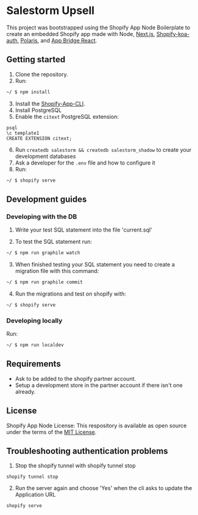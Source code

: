 # Salestorm Upsell

This project was bootstrapped using the Shopify App Node Boilerplate to create an embedded Shopify app made with Node, [Next.js](https://nextjs.org/), [Shopify-koa-auth](https://github.com/Shopify/quilt/tree/master/packages/koa-shopify-auth), [Polaris](https://github.com/Shopify/polaris-react), and [App Bridge React](https://shopify.dev/tools/app-bridge/react-components).

## Getting started

1. Clone the repository.
2. Run:

```sh
~/ $ npm install
```

3. Install the [Shopify-App-CLI](https://github.com/Shopify/shopify-app-cli).
4. Install PostgreSQL
5. Enable the `citext` PostgreSQL extension:
```
psql
\c template1
CREATE EXTENSION citext;
```
6. Run `createdb salestorm && createdb salestorm_shadow` to create your development databases
7. Ask a developer for the `.env` file and how to configure it
8. Run:

```sh
~/ $ shopify serve
```

## Development guides

### Developing with the DB

1. Write your test SQL statement into the file 'current.sql'

2. To test the SQL statement run:
```sh
~/ $ npm run graphile watch
```

3. When finished testing your SQL statement you need to create a migration file with this command:
```sh
~/ $ npm run graphile commit
```

4. Run the migrations and test on shopify with:
```sh
~/ $ shopify serve
```

### Developing locally

Run:
```sh
~/ $ npm run localdev
```

## Requirements

- Ask to be added to the shopify partner account.
- Setup a development store in the partner account if there isn't one already.

## License

Shopify App Node License:
This respository is available as open source under the terms of the [MIT License](https://opensource.org/licenses/MIT).

## Troubleshooting authentication problems

1. Stop the shopify tunnel with shopify tunnel stop

```
shopify tunnel stop
```

2. Run the server again and choose 'Yes' when the cli asks to update the Application URL

```
shopify serve
```
